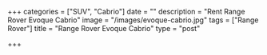 +++
categories = ["SUV", "Cabrio"]
date = ""
description = "Rent Range Rover Evoque Cabrio"
image = "/images/evoque-cabrio.jpg"
tags = ["Range Rover"]
title = "Range Rover Evoque Cabrio"
type = "post"

+++
